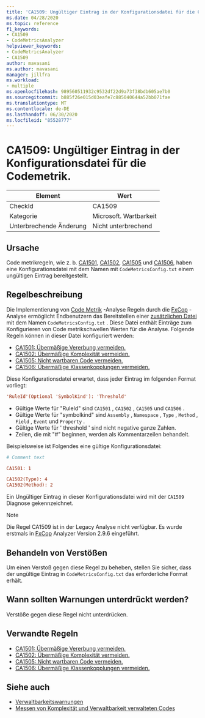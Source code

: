 ```yaml
---
title: 'CA1509: Ungültiger Eintrag in der Konfigurationsdatei für die Codemetrik.'
ms.date: 04/28/2020
ms.topic: reference
f1_keywords:
- CA1509
- CodeMetricsAnalyzer
helpviewer_keywords:
- CodeMetricsAnalyzer
- CA1509
author: mavasani
ms.author: mavasani
manager: jillfra
ms.workload:
- multiple
ms.openlocfilehash: 989560511932c9532df22d9a73f38bdb605ae7b0
ms.sourcegitcommit: b885f26e015d03eafe7c885040644a52bb071fae
ms.translationtype: MT
ms.contentlocale: de-DE
ms.lasthandoff: 06/30/2020
ms.locfileid: "85528777"
---
```

# <a name="ca1509-invalid-entry-in-code-metrics-configuration-file"></a>CA1509: Ungültiger Eintrag in der Konfigurationsdatei für die Codemetrik.

|Element|Wert|
|-|-|
|CheckId|CA1509|
|Kategorie|Microsoft. Wartbarkeit|
|Unterbrechende Änderung|Nicht unterbrechend|

## <a name="cause"></a>Ursache

Code metrikregeln, wie z. b. [CA1501](ca1501.md), [CA1502](ca1502.md), [CA1505](ca1505.md) und [CA1506](ca1506.md), haben eine Konfigurationsdatei mit dem Namen mit `CodeMetricsConfig.txt` einem ungültigen Eintrag bereitgestellt.

## <a name="rule-description"></a>Regelbeschreibung

Die Implementierung von [Code Metrik](code-metrics-values.md) -Analyse Regeln durch die [FxCop](https://www.nuget.org/packages/Microsoft.CodeAnalysis.FxCopAnalyzers) -Analyse ermöglicht Endbenutzern das Bereitstellen einer [zusätzlichen Datei](https://github.com/dotnet/roslyn/blob/release/dev16.6/docs/analyzers/Using%20Additional%20Files.md) mit dem Namen `CodeMetricsConfig.txt` . Diese Datei enthält Einträge zum Konfigurieren von Code metrikschwellen Werten für die Analyse. Folgende Regeln können in dieser Datei konfiguriert werden:

- [CA1501: Übermäßige Vererbung vermeiden.](ca1501.md)
- [CA1502: Übermäßige Komplexität vermeiden.](ca1502.md)
- [CA1505: Nicht wartbaren Code vermeiden.](ca1505.md)
- [CA1506: Übermäßige Klassenkopplungen vermeiden.](ca1506.md)

Diese Konfigurationsdatei erwartet, dass jeder Eintrag im folgenden Format vorliegt:

```ini
'RuleId'(Optional 'SymbolKind'): 'Threshold'
```

- Gültige Werte für "RuleId" sind `CA1501` , `CA1502` , `CA1505` und `CA1506` .
- Gültige Werte für "symbolkind" sind `Assembly` , `Namespace` , `Type` , `Method` , `Field` , `Event` und `Property` .
- Gültige Werte für ' threshold ' sind nicht negative ganze Zahlen.
- Zeilen, die mit "#" beginnen, werden als Kommentarzeilen behandelt.

Beispielsweise ist Folgendes eine gültige Konfigurationsdatei:

```ini
# Comment text

CA1501: 1

CA1502(Type): 4
CA1502(Method): 2
```

Ein Ungültiger Eintrag in dieser Konfigurationsdatei wird mit der `CA1509` Diagnose gekennzeichnet.

> [!NOTE]
> Die Regel CA1509 ist in der Legacy Analyse nicht verfügbar. Es wurde erstmals in [FxCop](https://www.nuget.org/packages/Microsoft.CodeAnalysis.FxCopAnalyzers) Analyzer Version 2.9.6 eingeführt.


## <a name="how-to-fix-violations"></a>Behandeln von Verstößen

Um einen Verstoß gegen diese Regel zu beheben, stellen Sie sicher, dass der ungültige Eintrag in `CodeMetricsConfig.txt` das erforderliche Format erhält.

## <a name="when-to-suppress-warnings"></a>Wann sollten Warnungen unterdrückt werden?

Verstöße gegen diese Regel nicht unterdrücken.

## <a name="related-rules"></a>Verwandte Regeln

- [CA1501: Übermäßige Vererbung vermeiden.](ca1501.md)
- [CA1502: Übermäßige Komplexität vermeiden.](ca1502.md)
- [CA1505: Nicht wartbaren Code vermeiden.](ca1505.md)
- [CA1506: Übermäßige Klassenkopplungen vermeiden.](ca1506.md)

## <a name="see-also"></a>Siehe auch

- [Verwaltbarkeitswarnungen](maintainability-warnings.md)
- [Messen von Komplexität und Verwaltbarkeit verwalteten Codes](code-metrics-values.md)
